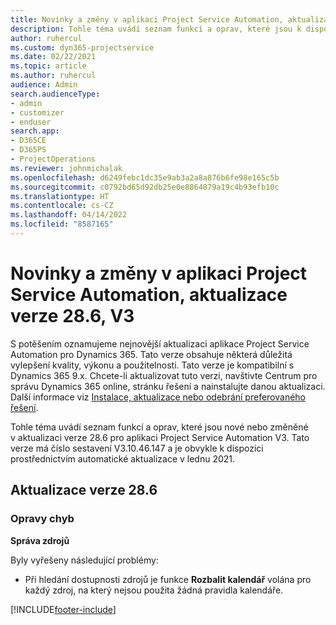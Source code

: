 ```yaml
---
title: Novinky a změny v aplikaci Project Service Automation, aktualizace verze 28.6, oprava hotfix, V3
description: Tohle téma uvádí seznam funkcí a oprav, které jsou k dispozici v aktualizaci verze 28.6, oprava hotfix, pro aplikaci Project Service Automation V3.
author: ruhercul
ms.custom: dyn365-projectservice
ms.date: 02/22/2021
ms.topic: article
ms.author: ruhercul
audience: Admin
search.audienceType:
- admin
- customizer
- enduser
search.app:
- D365CE
- D365PS
- ProjectOperations
ms.reviewer: johnmichalak
ms.openlocfilehash: d6249febc1dc35e9ab3a2a8a876b6fe98e165c5b
ms.sourcegitcommit: c0792bd65d92db25e0e8864879a19c4b93efb10c
ms.translationtype: HT
ms.contentlocale: cs-CZ
ms.lasthandoff: 04/14/2022
ms.locfileid: "8587165"
---
```

# <a name="whats-new-or-changed-in-project-service-automation-update-release-286-v3"></a>Novinky a změny v aplikaci Project Service Automation, aktualizace verze 28.6, V3

S potěšením oznamujeme nejnovější aktualizaci aplikace Project Service Automation pro Dynamics 365. Tato verze obsahuje některá důležitá vylepšení kvality, výkonu a použitelnosti. Tato verze je kompatibilní s Dynamics 365 9.x. Chcete-li aktualizovat tuto verzi, navštivte Centrum pro správu Dynamics 365 online, stránku řešení a nainstalujte danou aktualizaci. Další informace viz [Instalace, aktualizace nebo odebrání preferovaného řešení](/power-platform/admin/install-remove-preferred-solution).

Tohle téma uvádí seznam funkcí a oprav, které jsou nové nebo změněné v aktualizaci verze 28.6 pro aplikaci Project Service Automation V3. Tato verze má číslo sestavení V3.10.46.147 a je obvykle k dispozici prostřednictvím automatické aktualizace v lednu 2021.

## <a name="update-release-286"></a>Aktualizace verze 28.6

### <a name="bug-fixes"></a>Opravy chyb


**Správa zdrojů**

Byly vyřešeny následující problémy:

- Při hledání dostupnosti zdrojů je funkce **Rozbalit kalendář** volána pro každý zdroj, na který nejsou použita žádná pravidla kalendáře.


[!INCLUDE[footer-include](../includes/footer-banner.md)]
